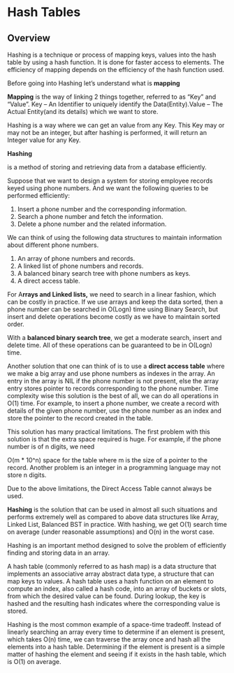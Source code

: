 # **Hash Tables**

## Overview

Hashing is a technique or process of mapping keys, values into the hash table by using a hash function. It is done for faster access to elements. The efficiency of mapping depends on the efficiency of the hash function used.

Before going into Hashing let’s understand what is **mapping**

**Mapping** is the way of linking 2 things together, referred to as “Key” and “Value”. Key – An Identifier to uniquely identify the Data(Entity).Value – The Actual Entity(and its details) which we want to store.

Hashing is a way where we can get an value from any Key. This Key may or may not be an integer, but after hashing is performed, it will return an Integer value for any Key.

**Hashing**

is a method of storing and retrieving data from a database efficiently.

Suppose that we want to design a system for storing employee records keyed using phone numbers. And we want the following queries to be performed efficiently:

1. Insert a phone number and the corresponding information.
2. Search a phone number and fetch the information.
3. Delete a phone number and the related information.

We can think of using the following data structures to maintain information about different phone numbers.

1. An array of phone numbers and records.
2. A linked list of phone numbers and records.
3. A balanced binary search tree with phone numbers as keys.
4. A direct access table.

For A**rrays and Linked lists,** we need to search in a linear fashion, which can be costly in practice. If we use arrays and keep the data sorted, then a phone number can be searched in O(Logn) time using Binary Search, but insert and delete operations become costly as we have to maintain sorted order.

With a **balanced binary search tree**, we get a moderate search, insert and delete time. All of these operations can be guaranteed to be in O(Logn) time.

Another solution that one can think of is to use a **direct access table** where we make a big array and use phone numbers as indexes in the array. An entry in the array is NIL if the phone number is not present, else the array entry stores pointer to records corresponding to the phone number. Time complexity wise this solution is the best of all, we can do all operations in O(1) time. For example, to insert a phone number, we create a record with details of the given phone number, use the phone number as an index and store the pointer to the record created in the table.

This solution has many practical limitations. The first problem with this solution is that the extra space required is huge. For example, if the phone number is of n digits, we need 

O(m * 10^n) space for the table where m is the size of a pointer to the record. Another problem is an integer in a programming language may not store n digits.

Due to the above limitations, the Direct Access Table cannot always be used.

**Hashing** is the solution that can be used in almost all such situations and performs extremely well as compared to above data structures like Array, Linked List, Balanced BST in practice. With hashing, we get O(1) search time on average (under reasonable assumptions) and O(n) in the worst case.

Hashing is an important method designed to solve the problem of efficiently finding and storing data in an array.

[](https://www.techinterviewhandbook.org/algorithms/hash-table/#introduction)

A hash table (commonly referred to as hash map) is a data structure that implements an associative array abstract data type, a structure that can map keys to values. A hash table uses a hash function on an element to compute an index, also called a hash code, into an array of buckets or slots, from which the desired value can be found. During lookup, the key is hashed and the resulting hash indicates where the corresponding value is stored.

Hashing is the most common example of a space-time tradeoff. Instead of linearly searching an array every time to determine if an element is present, which takes O(n) time, we can traverse the array once and hash all the elements into a hash table. Determining if the element is present is a simple matter of hashing the element and seeing if it exists in the hash table, which is O(1) on average.
